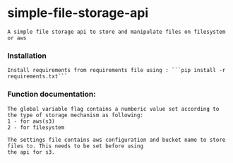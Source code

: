 # simple-file-storage-api
    A simple file storage api to store and manipulate files on filesystem or aws
    
### Installation
    Install requirements from requirements file using : ```pip install -r requirements.txt```
    
### Function documentation:
    The global variable flag contains a numberic value set according to the type of storage mechanism as following:
    1 - for aws(s3)
    2 - for filesystem
    
    The settings file contains aws configuration and bucket name to store files to. This needs to be set before using 
    the api for s3.
    
